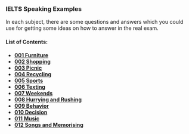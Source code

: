 ### IELTS Speaking Examples
In each subject, there are some questions and answers which you could use for getting some ideas on how to answer in the real exam.


#### List of Contents:
- [**001 Furniture**](https://github.com/ghorbani-mohammad/ielts-speaking-part2/blob/main/001-furniture.md)
- [**002 Shopping**](https://github.com/ghorbani-mohammad/ielts-speaking-preparation/blob/main/002-shopping.md)
- [**003 Picnic**](https://github.com/ghorbani-mohammad/ielts-speaking-preparation/blob/main/003-picnic.md)
- [**004 Recycling**](https://github.com/ghorbani-mohammad/ielts-speaking-preparation/blob/main/004-recycling.md)
- [**005 Sports**](https://github.com/ghorbani-mohammad/ielts-speaking-preparation/blob/main/005-sports.md)
- [**006 Texting**](https://github.com/ghorbani-mohammad/ielts-speaking-preparation/blob/main/006-texting.md)
- [**007 Weekends**](https://github.com/ghorbani-mohammad/ielts-speaking-preparation/blob/main/007-weekends.md)
- [**008 Hurrying and Rushing**](https://github.com/ghorbani-mohammad/ielts-speaking-preparation/blob/main/008-hurrying-&-rushing.md)
- [**009 Behavior**](https://github.com/ghorbani-mohammad/ielts-speaking-preparation/blob/main/009-behavior.md)
- [**010 Decision**](https://github.com/ghorbani-mohammad/ielts-speaking-preparation/blob/main/010-decision.md)
- [**011 Music**](https://github.com/ghorbani-mohammad/ielts-speaking-preparation/blob/main/011-music.md)
- [**012 Songs and Memorising**]()